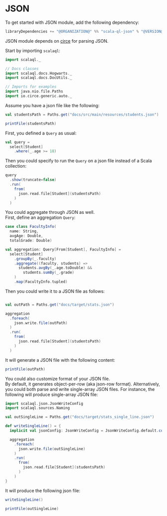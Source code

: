 # JSON

To get started with JSON module, add the following dependency:

```scala
libraryDependencies += "@ORGANIZATION@" %% "scala-ql-json" % "@VERSION@"
```

JSON module depends on [circe](https://circe.github.io/circe/) for parsing JSON.

Start by importing `scalaql`:

```scala mdoc
import scalaql._

// Docs classes
import scalaql.docs.Hogwarts._
import scalaql.docs.DocUtils._

// Imports for examples
import java.nio.file.Paths
import io.circe.generic.auto._
```

Assume you have a json file like the following:

```scala mdoc
val studentsPath = Paths.get("docs/src/main/resources/students.json")

printFile(studentsPath)
```

First, you defined a `Query` as usual:

```scala mdoc
val query =
  select[Student]
    .where(_.age >= 18)
```

Then you could specify to run the `Query` on a json file instead of a Scala collection:

```scala mdoc
query
  .show(truncate=false)
  .run(
    from(
      json.read.file[Student](studentsPath)
    )
  )
```

You could aggregate through JSON as well.  
First, define an aggregation `Query`:

```scala mdoc
case class FacultyInfo(
  name: String, 
  avgAge: Double, 
  totalGrade: Double)

val aggregation: Query[From[Student], FacultyInfo] =
  select[Student]
    .groupBy(_.faculty)
    .aggregate((faculty, students) =>
      students.avgBy(_.age.toDouble) &&
        students.sumBy(_.grade)
    )
    .map(FacultyInfo.tupled)
```

Then you could write it to a JSON file as follows:

```scala mdoc

val outPath = Paths.get("docs/target/stats.json")

aggregation
  .foreach(
    json.write.file(outPath)
  )
  .run(
    from(
      json.read.file[Student](studentsPath)
    )
  )
```

It will generate a JSON file with the following content:

```scala mdoc
printFile(outPath)
```

You could also customize format of your JSON file.  
By default, it generates object-per-row (aka json-row format).
Alternatively, you could both parse and write single-array JSON files.
For instance, the following will produce single-array JSON file:

```scala mdoc
import scalaql.json.JsonWriteConfig
import scalaql.sources.Naming

val outSingleLine = Paths.get("docs/target/stats_single_line.json")

def writeSingleLine() = {
  implicit val jsonConfig: JsonWriteConfig = JsonWriteConfig.default.copy(multiline = false)

  aggregation
    .foreach(
      json.write.file(outSingleLine)
    )
    .run(
      from(
        json.read.file[Student](studentsPath)
      )
    )
} 
```

It will produce the following json file:

```scala mdoc
writeSingleLine()

printFile(outSingleLine)
```
